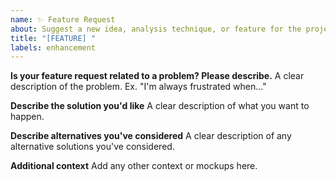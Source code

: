 ```yaml
---
name: ✨ Feature Request
about: Suggest a new idea, analysis technique, or feature for the project.
title: "[FEATURE] "
labels: enhancement
---
```


**Is your feature request related to a problem? Please describe.**
A clear description of the problem. Ex. "I'm always frustrated when..."

**Describe the solution you'd like**
A clear description of what you want to happen.

**Describe alternatives you've considered**
A clear description of any alternative solutions you've considered.

**Additional context**
Add any other context or mockups here.
